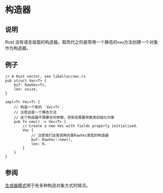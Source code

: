 # 构造器

## 说明

Rust 没有语言层面的构造器。取而代之的是常用一个静态的`new`方法创建一个对象作为构造器。

## 例子

```rust,ignore
// A Rust vector, see liballoc/vec.rs
pub struct Vec<T> {
    buf: RawVec<T>,
    len: usize,
}

impl<T> Vec<T> {
    // 构造一个新的 `Vec<T>`.
    // 注意这是一个静态方法
    // 这个构造器不需要任何参数，但有些需要参数来初始化对象
    pub fn new() -> Vec<T> {
        // Create a new Vec with fields properly initialised.
        Vec {
            // 注意我们这里调用的是RawVec类型的构造器
            buf: RawVec::new(),
            len: 0,
        }
    }
}
```

## 参阅

[生成器模式](../patterns/builder.md)用于有多种构造对象方式的情况。
